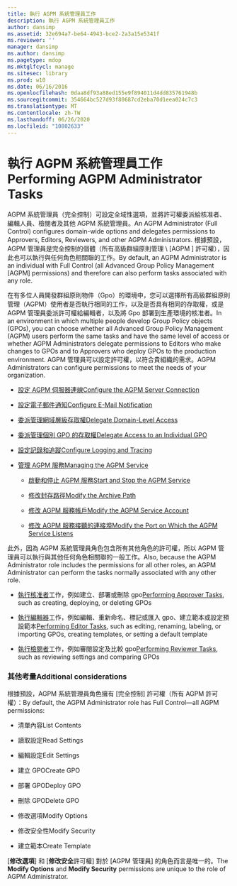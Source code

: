 ```yaml
---
title: 執行 AGPM 系統管理員工作
description: 執行 AGPM 系統管理員工作
author: dansimp
ms.assetid: 32e694a7-be64-4943-bce2-2a3a15e5341f
ms.reviewer: ''
manager: dansimp
ms.author: dansimp
ms.pagetype: mdop
ms.mktglfcycl: manage
ms.sitesec: library
ms.prod: w10
ms.date: 06/16/2016
ms.openlocfilehash: 0daa8df93a88ed155e9f894011d4dd835761948b
ms.sourcegitcommit: 354664bc527d93f80687cd2eba70d1eea024c7c3
ms.translationtype: MT
ms.contentlocale: zh-TW
ms.lasthandoff: 06/26/2020
ms.locfileid: "10802633"
---
```

# <span data-ttu-id="ec683-103">執行 AGPM 系統管理員工作</span><span class="sxs-lookup"><span data-stu-id="ec683-103">Performing AGPM Administrator Tasks</span></span>


<span data-ttu-id="ec683-104">AGPM 系統管理員（完全控制）可設定全域性選項，並將許可權委派給核准者、編輯人員、檢閱者及其他 AGPM 系統管理員。</span><span class="sxs-lookup"><span data-stu-id="ec683-104">An AGPM Administrator (Full Control) configures domain-wide options and delegates permissions to Approvers, Editors, Reviewers, and other AGPM Administrators.</span></span> <span data-ttu-id="ec683-105">根據預設，AGPM 管理員是完全控制的個體（所有高級群組原則管理 \ [AGPM \] 許可權），因此也可以執行與任何角色相關聯的工作。</span><span class="sxs-lookup"><span data-stu-id="ec683-105">By default, an AGPM Administrator is an individual with Full Control (all Advanced Group Policy Management \[AGPM\] permissions) and therefore can also perform tasks associated with any role.</span></span>

<span data-ttu-id="ec683-106">在有多位人員開發群組原則物件（Gpo）的環境中，您可以選擇所有高級群組原則管理（AGPM）使用者是否執行相同的工作，以及是否具有相同的存取權，或是 AGPM 管理員委派許可權給編輯者，以及將 Gpo 部署到生產環境的核准者。</span><span class="sxs-lookup"><span data-stu-id="ec683-106">In an environment in which multiple people develop Group Policy objects (GPOs), you can choose whether all Advanced Group Policy Management (AGPM) users perform the same tasks and have the same level of access or whether AGPM Administrators delegate permissions to Editors who make changes to GPOs and to Approvers who deploy GPOs to the production environment.</span></span> <span data-ttu-id="ec683-107">AGPM 管理員可以設定許可權，以符合貴組織的需求。</span><span class="sxs-lookup"><span data-stu-id="ec683-107">AGPM Administrators can configure permissions to meet the needs of your organization.</span></span>

-   [<span data-ttu-id="ec683-108">設定 AGPM 伺服器連線</span><span class="sxs-lookup"><span data-stu-id="ec683-108">Configure the AGPM Server Connection</span></span>](configure-the-agpm-server-connection.md)

-   [<span data-ttu-id="ec683-109">設定電子郵件通知</span><span class="sxs-lookup"><span data-stu-id="ec683-109">Configure E-Mail Notification</span></span>](configure-e-mail-notification.md)

-   [<span data-ttu-id="ec683-110">委派管理網域層級存取權</span><span class="sxs-lookup"><span data-stu-id="ec683-110">Delegate Domain-Level Access</span></span>](delegate-domain-level-access.md)

-   [<span data-ttu-id="ec683-111">委派管理個別 GPO 的存取權</span><span class="sxs-lookup"><span data-stu-id="ec683-111">Delegate Access to an Individual GPO</span></span>](delegate-access-to-an-individual-gpo.md)

-   [<span data-ttu-id="ec683-112">設定記錄和追蹤</span><span class="sxs-lookup"><span data-stu-id="ec683-112">Configure Logging and Tracing</span></span>](configure-logging-and-tracing.md)

-   [<span data-ttu-id="ec683-113">管理 AGPM 服務</span><span class="sxs-lookup"><span data-stu-id="ec683-113">Managing the AGPM Service</span></span>](managing-the-agpm-service.md)

    -   [<span data-ttu-id="ec683-114">啟動和停止 AGPM 服務</span><span class="sxs-lookup"><span data-stu-id="ec683-114">Start and Stop the AGPM Service</span></span>](start-and-stop-the-agpm-service.md)

    -   [<span data-ttu-id="ec683-115">修改封存路徑</span><span class="sxs-lookup"><span data-stu-id="ec683-115">Modify the Archive Path</span></span>](modify-the-archive-path.md)

    -   [<span data-ttu-id="ec683-116">修改 AGPM 服務帳戶</span><span class="sxs-lookup"><span data-stu-id="ec683-116">Modify the AGPM Service Account</span></span>](modify-the-agpm-service-account.md)

    -   [<span data-ttu-id="ec683-117">修改 AGPM 服務接聽的連接埠</span><span class="sxs-lookup"><span data-stu-id="ec683-117">Modify the Port on Which the AGPM Service Listens</span></span>](modify-the-port-on-which-the-agpm-service-listens.md)

<span data-ttu-id="ec683-118">此外，因為 AGPM 系統管理員角色包含所有其他角色的許可權，所以 AGPM 管理員可以執行與其他任何角色相關聯的一般工作。</span><span class="sxs-lookup"><span data-stu-id="ec683-118">Also, because the AGPM Administrator role includes the permissions for all other roles, an AGPM Administrator can perform the tasks normally associated with any other role.</span></span>

-   <span data-ttu-id="ec683-119">[執行核准者](performing-approver-tasks.md)工作，例如建立、部署或刪除 gpo</span><span class="sxs-lookup"><span data-stu-id="ec683-119">[Performing Approver Tasks](performing-approver-tasks.md), such as creating, deploying, or deleting GPOs</span></span>

-   <span data-ttu-id="ec683-120">[執行編輯器](performing-editor-tasks.md)工作，例如編輯、重新命名、標記或匯入 gpo、建立範本或設定預設範本</span><span class="sxs-lookup"><span data-stu-id="ec683-120">[Performing Editor Tasks](performing-editor-tasks.md), such as editing, renaming, labeling, or importing GPOs, creating templates, or setting a default template</span></span>

-   <span data-ttu-id="ec683-121">[執行檢閱者](performing-reviewer-tasks.md)工作，例如審閱設定及比較 gpo</span><span class="sxs-lookup"><span data-stu-id="ec683-121">[Performing Reviewer Tasks](performing-reviewer-tasks.md), such as reviewing settings and comparing GPOs</span></span>

### <span data-ttu-id="ec683-122">其他考量</span><span class="sxs-lookup"><span data-stu-id="ec683-122">Additional considerations</span></span>

<span data-ttu-id="ec683-123">根據預設，AGPM 系統管理員角色擁有 [完全控制] 許可權（所有 AGPM 許可權）：</span><span class="sxs-lookup"><span data-stu-id="ec683-123">By default, the AGPM Administrator role has Full Control—all AGPM permissions:</span></span>

-   <span data-ttu-id="ec683-124">清單內容</span><span class="sxs-lookup"><span data-stu-id="ec683-124">List Contents</span></span>

-   <span data-ttu-id="ec683-125">讀取設定</span><span class="sxs-lookup"><span data-stu-id="ec683-125">Read Settings</span></span>

-   <span data-ttu-id="ec683-126">編輯設定</span><span class="sxs-lookup"><span data-stu-id="ec683-126">Edit Settings</span></span>

-   <span data-ttu-id="ec683-127">建立 GPO</span><span class="sxs-lookup"><span data-stu-id="ec683-127">Create GPO</span></span>

-   <span data-ttu-id="ec683-128">部署 GPO</span><span class="sxs-lookup"><span data-stu-id="ec683-128">Deploy GPO</span></span>

-   <span data-ttu-id="ec683-129">刪除 GPO</span><span class="sxs-lookup"><span data-stu-id="ec683-129">Delete GPO</span></span>

-   <span data-ttu-id="ec683-130">修改選項</span><span class="sxs-lookup"><span data-stu-id="ec683-130">Modify Options</span></span>

-   <span data-ttu-id="ec683-131">修改安全性</span><span class="sxs-lookup"><span data-stu-id="ec683-131">Modify Security</span></span>

-   <span data-ttu-id="ec683-132">建立範本</span><span class="sxs-lookup"><span data-stu-id="ec683-132">Create Template</span></span>

<span data-ttu-id="ec683-133">[**修改選項**] 和 [**修改安全**許可權] 對於 [AGPM 管理員] 的角色而言是唯一的。</span><span class="sxs-lookup"><span data-stu-id="ec683-133">The **Modify Options** and **Modify Security** permissions are unique to the role of AGPM Administrator.</span></span>

 

 





